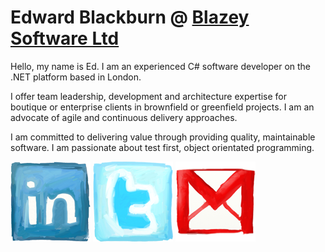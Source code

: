 Edward Blackburn @ [Blazey Software Ltd](http://blog.blazey.software/p/blazey-consulting.html)
=

Hello, my name is Ed. I am an experienced C# software developer on the .NET platform based in London.

I offer team leadership, development and architecture expertise for boutique or enterprise clients in brownfield or greenfield projects. I am an advocate of agile and continuous delivery approaches.

I am committed to delivering value through providing quality, maintainable software. I am passionate about test first, object orientated programming.

[![Linked In](./img/linked_in.png)](http://uk.linkedin.com/pub/edward-blackburn/32/7b9/4b3)
[![Twitter](./img/twitter.png)](http://twitter.com/ejblackburn)
[![email](./img/email.png)](mailto:ed@ejb.name)
